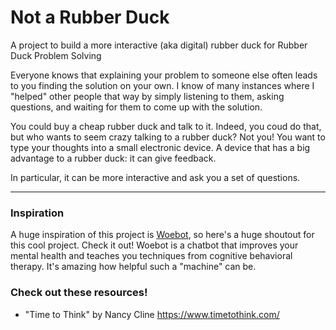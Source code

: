 # Not a Rubber Duck
A project to build a more interactive (aka digital) rubber duck for Rubber Duck Problem Solving

Everyone knows that explaining your problem to someone else often leads to you finding the solution on your own. I know of many instances where I "helped" other people that way by simply listening to them, asking questions, and waiting for them to come up with the solution.

You could buy a cheap rubber duck and talk to it. Indeed, you coud do that, but who wants to seem crazy talking to a rubber duck? Not you! You want to type your thoughts into a small electronic device. A device that has a big advantage to a rubber duck: it can give feedback.

In particular, it can be more interactive and ask you a set of questions.

---

### Inspiration

A huge inspiration of this project is [Woebot](https://woebothealth.com/), so here's a huge shoutout for this cool project. Check it out! Woebot is a chatbot that improves your mental health and teaches you techniques from cognitive behavioral therapy. It's amazing how helpful such a "machine" can be.

### Check out these resources!

 - "Time to Think" by Nancy Cline https://www.timetothink.com/
